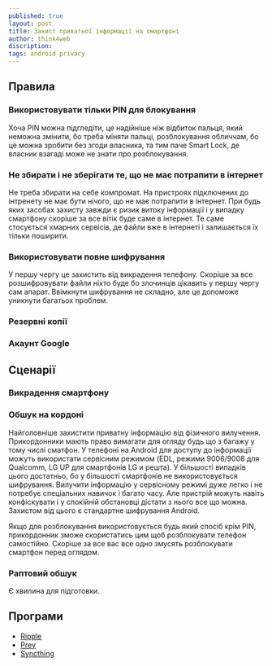 ```yaml
---
published: true
layout: post
title: Захист приватної інформації на смартфоні
author: think4web
discription:
tags: android privacy
---
```


## Правила

### Використовувати тільки PIN для блокування

Хоча PIN можна підгледіти, це надійніше ніж відбиток пальця, який неможна змінити, бо треба міняти пальці, розблокування обличчам, бо це можна зробити без згоди власника, та тим паче Smart Lock, де власник взагаді може не знати про розблокування.

### Не збирати і не зберігати те, що не має потрапити в інтернет

Не треба збирати на себе компромат. На пристроях підключених до інтренету не має бути нічого, що не має потрапити в інтернет. При будь яких засобах захисту завжди є ризик витоку інформації і у випадку смартфону скоріше за все вітік буде саме в інтернет. Те саме стосується хмарних сервісів, де файли вже в інтернеті і залишається їх тільки поширити.

### Використовувати повне шифрування

У першу чергу це захистить від викрадення телефону. Скоріше за все розшифровувати файли ніхто буде бо злочинців цікавить у першу чергу сам апарат. Ввімкнути шифрування не складно, але це допоможе уникнути багатьох проблем.

### Резервні копії

### Акаунт Google

## Сценарії

### Викрадення смартфону

### Обшук на кордоні

Найголовніше захистити приватну інформацію від фізичного вилучення. Прикордонники мають право вимагати для огляду будь що з багажу у тому числі сматфон. У телефоні на Android для доступу до інформації можуть використати сервісним режимом (EDL, режими 9006/9008 для Qualcomm, LG UP для смартфонів LG и решта). У більшості випадків цього достатньо, бо у більшості смартфонів не використовується шифрування. Вилучити інформацію у сервісному режимі дуже легко і не потребує спеціальних навичок і багато часу. Але пристрій можуть навіть конфіскувати і у спокійній обстановці дістати з нього все що можна. Захистом від цього є стандартне шифрування Android.

Якщо для розблокування використовується будь який спосіб крім PIN, прикордонник зможе скористатись цим щоб розблокувати телефон самостійно. Скоріше за все вас все одно змусять розблокувати смартфон перед оглядом. 

### Раптовий обшук

Є хвилина для підготовки.

## Програми

- [Ripple](/Ripple/)
- [Prey](/Prey/)
- [Syncthing](/Syncthing/)


